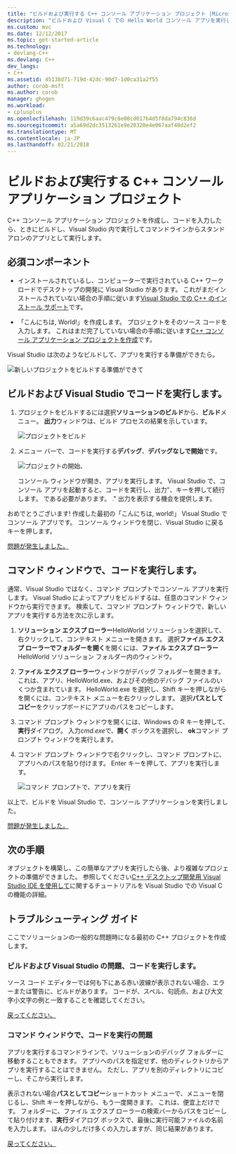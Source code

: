 ```yaml
---
title: "ビルドおよび実行する C++ コンソール アプリケーション プロジェクト |Microsoft ドキュメント"
description: "ビルドおよび Visual C での Hello World コンソール アプリを実行します。"
ms.custom: mvc
ms.date: 12/12/2017
ms.topic: get-started-article
ms.technology:
- devlang-C++
ms.devlang: C++
dev_langs:
- C++
ms.assetid: 45138d71-719d-42dc-90d7-1d0ca31a2f55
author: corob-msft
ms.author: corob
manager: ghogen
ms.workload:
- cplusplus
ms.openlocfilehash: 119d39c6aac479c8e08cd017b4d5f8da794c836d
ms.sourcegitcommit: a5a69d2dc3513261e9e28320e4e067aaf40d2ef2
ms.translationtype: MT
ms.contentlocale: ja-JP
ms.lasthandoff: 02/21/2018
---
```

# <a name="build-and-run-a-c-console-app-project"></a>ビルドおよび実行する C++ コンソール アプリケーション プロジェクト

C++ コンソール アプリケーション プロジェクトを作成し、コードを入力したら、ときにビルドし、Visual Studio 内で実行してコマンドラインからスタンドアロンのアプリとして実行します。

## <a name="prerequisites"></a>必須コンポーネント

- インストールされているし、コンピューターで実行されている C++ ワークロードでデスクトップの開発に Visual Studio があります。 これがまだインストールされていない場合の手順に従います[Visual Studio での C++ のインストール サポート](../build/vscpp-step-0-installation.md)です。

- 「こんにちは, World!」を作成します。 プロジェクトをそのソース コードを入力します。 これはまだ完了していない場合の手順に従います[C++ コンソール アプリケーション プロジェクトを作成](../build/vscpp-step-1-create.md)です。

Visual Studio は次のようなビルドして、アプリを実行する準備ができたら。

   ![新しいプロジェクトをビルドする準備ができて](../build/media/vscpp-ready-to-build.png "新しいプロジェクトをビルドする準備完了")

## <a name="build-and-run-your-code-in-visual-studio"></a>ビルドおよび Visual Studio でコードを実行します。

1. プロジェクトをビルドするには選択**ソリューションのビルド**から、**ビルド**メニュー。 **出力**ウィンドウは、ビルド プロセスの結果を示しています。

   ![プロジェクトをビルド](../build/media/vscpp-build-solution.gif "プロジェクトをビルドします")

1. メニュー バーで、コードを実行する**デバッグ**、**デバッグなしで開始**です。

   ![プロジェクトの開始、](../build/media/vscpp-start-without-debugging.gif "プロジェクトの開始")

    コンソール ウィンドウが開き、アプリを実行します。 Visual Studio で、コンソール アプリを起動すると、コードを実行し、出力"、キーを押して続行します。 である必要があります。 ." 出力を表示する機会を提供します。

おめでとうございます!  作成した最初の「こんにちは, world!」 Visual Studio でコンソール アプリです。 コンソール ウィンドウを閉じ、Visual Studio に戻るキーを押します。

[問題が発生しました。](#build-and-run-your-code-in-visual-studio-issues)

## <a name="run-your-code-in-a-command-window"></a>コマンド ウィンドウで、コードを実行します。

通常、Visual Studio ではなく、コマンド プロンプトでコンソール アプリを実行します。 Visual Studio によってアプリをビルドするは、任意のコマンド ウィンドウから実行できます。 検索して、コマンド プロンプト ウィンドウで、新しいアプリを実行する方法を次に示します。

1. **ソリューション エクスプ ローラー**HelloWorld ソリューションを選択して、右クリックして、コンテキスト メニューを開きます。 選択**ファイル エクスプ ローラーでフォルダーを開く**を開くには、**ファイル エクスプ ローラー** HelloWorld ソリューション フォルダー内のウィンドウ。

1. **ファイル エクスプ ローラー**ウィンドウがデバッグ フォルダーを開きます。 これは、アプリ、HelloWorld.exe、およびその他のデバッグ ファイルのいくつか含まれています。 HelloWorld.exe を選択し、Shift キーを押しながらを開くには、コンテキスト メニューを右クリックします。 選択**パスとしてコピー**をクリップボードにアプリのパスをコピーします。

1. コマンド プロンプト ウィンドウを開くには、Windows の R キーを押して、**実行**ダイアログ。 入力*cmd.exe*で、**開く** ボックスを選択し、 **ok**コマンド プロンプト ウィンドウを実行します。

1. コマンド プロンプト ウィンドウで右クリックし、コマンド プロンプトに、アプリへのパスを貼り付けます。 Enter キーを押して、アプリを実行します。

   ![コマンド プロンプトで、アプリを実行](../build/media/vscpp-run-in-cmd.gif "コマンド プロンプトで、アプリを実行")

以上で、ビルドを Visual Studio で、コンソール アプリケーションを実行しました。

[問題が発生しました。](#run-your-code-in-a-command-window-issues)

## <a name="next-steps"></a>次の手順

オブジェクトを構築し、この簡単なアプリを実行したら後、より複雑なプロジェクトの準備ができました。 参照してください[C++ デスクトップ開発用 Visual Studio IDE を使用して](../ide/using-the-visual-studio-ide-for-cpp-desktop-development.md)に関するチュートリアルを Visual Studio での Visual C の機能の詳細。

## <a name="troubleshooting-guide"></a>トラブルシューティング ガイド

ここでソリューションの一般的な問題時になる最初の C++ プロジェクトを作成します。

### <a name="build-and-run-your-code-in-visual-studio-issues"></a>ビルドおよび Visual Studio の問題、コードを実行します。

ソース コード エディターでは何も下にある赤い波線が表示されない場合、エラーまたは警告に、ビルドがあります。 コードが、スペル、句読点、および大文字小文字の例と一致することを確認してください。

[戻ってください。](#build-and-run-your-code-in-visual-studio)

### <a name="run-your-code-in-a-command-window-issues"></a>コマンド ウィンドウで、コードを実行の問題

アプリを実行するコマンドラインで、ソリューションのデバッグ フォルダーに移動することもできます。 アプリへのパスを指定せず、他のディレクトリからアプリを実行することはできません。 ただし、アプリを別のディレクトリにコピーし、そこから実行します。

表示されない場合**パスとしてコピー**ショートカット メニューで、メニューを閉じるし、Shift キーを押しながら、もう一度開きます。 これは、便宜上だけです。 フォルダーに、ファイル エクスプ ローラーの検索バーからパスをコピーして貼り付けます、**実行**ダイアログ ボックスで、最後に実行可能ファイルの名前を入力します。 ほんの少しだけ多くの入力しますが、同じ結果があります。

[戻ってください。](#run-your-code-in-a-command-window)


<iframe src="" height="0" width="0" frameborder="0" name="frameTarget" />
